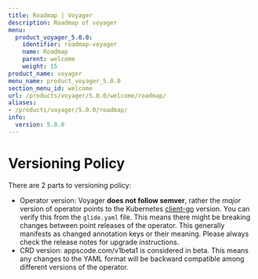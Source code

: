 ```yaml
---
title: Roadmap | Voyager
description: Roadmap of voyager
menu:
  product_voyager_5.0.0:
    identifier: roadmap-voyager
    name: Roadmap
    parent: welcome
    weight: 15
product_name: voyager
menu_name: product_voyager_5.0.0
section_menu_id: welcome
url: /products/voyager/5.0.0/welcome/roadmap/
aliases:
- /products/voyager/5.0.0/roadmap/
info:
  version: 5.0.0
---
```


# Versioning Policy

There are 2 parts to versioning policy:

 - Operator version: Voyager __does not follow semver__, rather the _major_ version of operator points to the
Kubernetes [client-go](https://github.com/kubernetes/client-go#branches-and-tags) version. You can verify this
from the `glide.yaml` file. This means there might be breaking changes between point releases of the operator.
This generally manifests as changed annotation keys or their meaning.
Please always check the release notes for upgrade instructions.
 - CRD version: appscode.com/v1beta1 is considered in beta. This means any changes to the YAML format will be backward
compatible among different versions of the operator.
